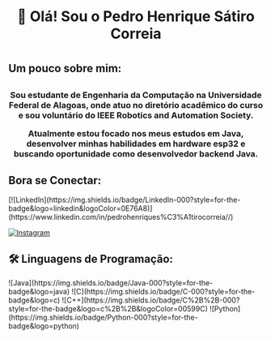 <h1 align="Center">👋 Olá! Sou o Pedro Henrique Sátiro Correia<H1>
<h2>

<h2>
<h2>Um pouco sobre mim:<h2>
<h3 align="Center">Sou estudante de Engenharia da Computação na Universidade Federal de Alagoas, onde atuo no diretório acadêmico do curso e sou voluntário do IEEE Robotics and Automation Society. 

Atualmente estou focado nos meus estudos em Java, desenvolver minhas habilidades em hardware esp32 e buscando oportunidade como desenvolvedor backend Java. 
<h3>
<h2>

<h2>
<h2>Bora se Conectar: </H2>
[![LinkedIn](https://img.shields.io/badge/LinkedIn-000?style=for-the-badge&logo=linkedin&logoColor=0E76A8)](https://www.linkedin.com/in/pedrohenriques%C3%A1tirocorreia//)

[![Instagram](https://img.shields.io/badge/Instagram-000?style=for-the-badge&logo=instagram)](https://www.instagram.com/pedro.satiro/)

<h2>🛠 Linguagens de Programação: </H2>
![Java](https://img.shields.io/badge/Java-000?style=for-the-badge&logo=java)
![C](https://img.shields.io/badge/C-000?style=for-the-badge&logo=c)
![C++](https://img.shields.io/badge/C%2B%2B-000?style=for-the-badge&logo=c%2B%2B&logoColor=00599C)
![Python](https://img.shields.io/badge/Python-000?style=for-the-badge&logo=python)